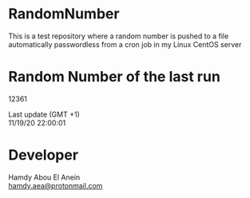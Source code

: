 # RandomNumber    
This is a test repository where a random number is pushed to a file automatically passwordless from a cron job in my Linux CentOS server    
# Random Number of the last run   
12361
      
Last update (GMT +1)    
11/19/20 22:00:01
# Developer    
Hamdy Abou El Anein   
hamdy.aea@protonmail.com
